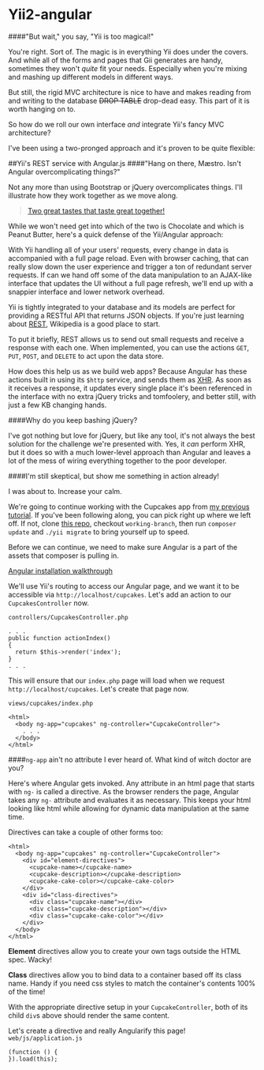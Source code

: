 # Yii2-angular
####"But wait," you say, "Yii is too magical!"

You're right. Sort of. The magic is in everything Yii does under the covers. And while all of the forms and pages that Gii generates are handy, sometimes they won't _quite_ fit your needs. Especially when you're mixing and mashing up different models in different ways.

But still, the rigid MVC architecture is nice to have and makes reading from and writing to the database ~~DROP TABLE~~ drop-dead easy. This part of it is worth hanging on to.

So how do we roll our own interface *and* integrate Yii's fancy MVC architecture?

I've been using a two-pronged approach and it's proven to be quite flexible:

##Yii's REST service with Angular.js
####"Hang on there, M&aelig;stro. Isn't Angular overcomplicating things?"

Not any more than using Bootstrap or jQuery overcomplicates things. I'll illustrate how they work together as we move along.

>[Two great tastes that taste great together!](http://youtu.be/DJLDF6qZUX0#t=5)

While we won't need get into which of the two is Chocolate and which is Peanut Butter, here's a quick defense of the Yii/Angular approach:

With Yii handling all of your users' requests, every change in data is accompanied with a full page reload. Even with browser caching, that can really slow down the user experience and trigger a ton of redundant server requests. If can we hand off some of the data manipulation to an AJAX-like interface that updates the UI without a full page refresh, we'll end up with a snappier interface and lower network overhead.

Yii is tightly integrated to your database and its models are perfect for providing a RESTful API that returns JSON objects. If you're just learning about [REST](https://en.wikipedia.org/wiki/Representational_state_transfer), Wikipedia is a good place to start.

To put it briefly, REST allows us to send out small requests and receive a response with each one. When implemented, you can use the actions `GET`, `PUT`, `POST`, and `DELETE` to act upon the data store.

How does this help us as we build web apps? Because Angular has these actions built in using its `$http` service, and sends them as [XHR](https://en.wikipedia.org/wiki/XMLHttpRequest). As soon as it receives a response, it updates every single place it's been referenced in the interface with no extra jQuery tricks and tomfoolery, and better still, with just a few KB changing hands.

####Why do you keep bashing jQuery?

I've got nothing but love for jQuery, but like any tool, it's not always the best solution for the challenge we're presented with. Yes, it *can* perform XHR, but it does so with a much lower-level approach than Angular and leaves a lot of the mess of wiring everything together to the poor developer.

####I'm still skeptical, but show me something in action already!

I was about to. Increase your calm.

We're going to continue working with the Cupcakes app from [my previous tutorial](http://vybeauregard.github.io/Yii2-Cupcakes/). If you've been following along, you can pick right up where we left off. If not, clone [this repo](https://github.com/vybeauregard/Yii2-Cupcakes.git), checkout `working-branch`, then run `composer update` and `./yii migrate` to bring yourself up to speed.

Before we can continue, we need to make sure Angular is a part of the assets that composer is pulling in.

[Angular installation walkthrough](https://github.com/vybeauregard/Yii2-angular/wiki/Install-Angular-into-a-Yii2-project)

We'll use Yii's routing to access our Angular page, and we want it to be accessible via `http://localhost/cupcakes`. Let's add an action to our `CupcakesController` now.

`controllers/CupcakesController.php`
```
. . .
public function actionIndex()
{
  return $this->render('index');
}
. . .
```
This will ensure that our `index.php` page will load when we request `http://localhost/cupcakes`. Let's create that page now.

`views/cupcakes/index.php`
```
<html>
  <body ng-app="cupcakes" ng-controller="CupcakeController">
    . . .
  </body>
</html>
```
####`ng-app` ain't no attribute I ever heard of. What kind of witch doctor are you?

Here's where Angular gets invoked. Any attribute in an html page that starts with `ng-` is called a directive. As the browser renders the page, Angular takes any `ng-` attribute and evaluates it as necessary. This keeps your html looking like html while allowing for dynamic data manipulation at the same time.

Directives can take a couple of other forms too:
```
<html>
  <body ng-app="cupcakes" ng-controller="CupcakeController">
    <div id="element-directives">
      <cupcake-name></cupcake-name>
      <cupcake-description></cupcake-description>
      <cupcake-cake-color></cupcake-cake-color>
    </div>
    <div id="class-directives">
      <div class="cupcake-name"></div>
      <div class="cupcake-description"></div>
      <div class="cupcake-cake-color"></div>
    </div>
  </body>
</html>
```
**Element** directives allow you to create your own tags outside the HTML spec. Wacky!

**Class** directives allow you to bind data to a container based off its class name. Handy if you need css styles to match the container's contents 100% of the time!

With the appropriate directive setup in your `CupcakeController`, both of its child `div`s above should render the same content.

Let's create a directive and really Angularify this page!
`web/js/application.js`
```
(function () {
}).load(this);
```
